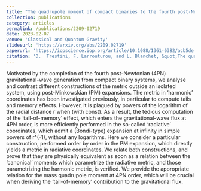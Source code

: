```yaml
---
title: "The quadrupole moment of compact binaries to the fourth post-Newtonian order: relating the harmonic and radiative metrics"
collection: publications
category: articles
permalink: /publications/2209-02719
date: 2023-02-07
venue: 'Classical and Quantum Gravity'
slidesurl: 'https://arxiv.org/abs/2209.02719'
paperurl: 'https://iopscience.iop.org/article/10.1088/1361-6382/acb5de'
citation: 'D.  Trestini, F. Larrouturou, and L. Blanchet, &quot;The quadrupole moment of compact binaries to the fourth post-Newtonian order: relating the harmonic and radiative metrics&quot;, <i>Class. Quant. Grav.</i> 40, 055006 (2023)'
---
```


Motivated by the completion of the fourth post-Newtonian (4PN) gravitational-wave generation from compact binary systems, we analyse and contrast different constructions of the metric outside an isolated system, using post-Minkowskian (PM) expansions. The metric in ‘harmonic’ coordinates has been investigated previously, in particular to compute tails and memory effects. However, it is plagued by powers of the logarithm of the radial distance r when (with const). As a result, the tedious computation of the ‘tail-of-memory’ effect, which enters the gravitational-wave flux at 4PN order, is more efficiently performed in the so-called ‘radiative’ coordinates, which admit a (Bondi-type) expansion at infinity in simple powers of r^(-1), without any logarithms. Here we consider a particular construction, performed order by order in the PM expansion, which directly yields a metric in radiative coordinates. We relate both constructions, and prove that they are physically equivalent as soon as a relation between the ‘canonical’ moments which parametrize the radiative metric, and those parametrizing the harmonic metric, is verified. We provide the appropriate relation for the mass quadrupole moment at 4PN order, which will be crucial when deriving the ‘tail-of-memory’ contribution to the gravitational flux.
